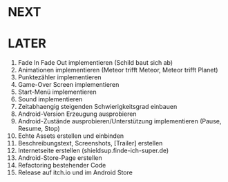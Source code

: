 ﻿# NEXT

# LATER
1. Fade In Fade Out implementieren (Schild baut sich ab)
1. Animationen implementieren (Meteor trifft Meteor, Meteor trifft Planet)
2. Punktezähler implementieren
3. Game-Over Screen implementieren
5. Start-Menü implementieren
4. Sound implementieren
1. Zeitabhaengig steigenden Schwierigkeitsgrad einbauen
6. Android-Version Erzeugung ausprobieren
1. Android-Zustände ausprobieren/Unterstützung implementieren (Pause, Resume, Stop)
7. Echte Assets erstellen und einbinden
1. Beschreibungstext, Screenshots, [Trailer] erstellen
1. Internetseite erstellen (shieldsup.finde-ich-super.de)
1. Android-Store-Page erstellen
1. Refactoring bestehender Code
1. Release auf itch.io und im Android Store